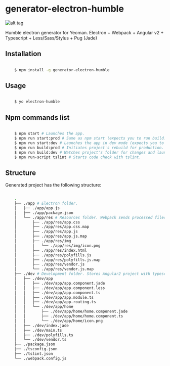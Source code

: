 # generator-electron-humble

![alt tag](https://raw.githubusercontent.com/bakharevpavel/generator-electron-humble/master/generators/app/templates/dev/app/home/icon.png)

Humble electron generator for Yeoman. Electron + Webpack + Angular v2 + Typescript + Less/Sass/Stylus + Pug (Jade)

## Installation

```sh

	$ npm install -g generator-electron-humble

```

## Usage

```sh

	$ yo electron-humble

```

## Npm commands list

```sh

	$ npm start # Launches the app.
	$ npm run start:prod # Same as npm start (expects you to run build:prod at least once).
	$ npm run start:dev # Launches the app in dev mode (expects you to run build:dev separately).
	$ npm run build:prod # Initiates project's rebuild for production.
	$ npm run build:dev # Watches project's folder for changes and launches hot-reload using webpack-dev-server.
	$ npm run-script tslint # Starts code check with tslint.

```

## Structure

Generated project has the following structure:

```sh

	.
	├── ./app # Electron folder.
	│   ├── ./app/app.js
	│   ├── ./app/package.json
	│   └── ./app/res # Resources folder. Webpack sends processed files here.
	│       ├── ./app/res/app.css
	│       ├── ./app/res/app.css.map
	│       ├── ./app/res/app.js
	│       ├── ./app/res/app.js.map
	│       ├── ./app/res/img
	│       │   └── ./app/res/img/icon.png
	│       ├── ./app/res/index.html
	│       ├── ./app/res/polyfills.js
	│       ├── ./app/res/polyfills.js.map
	│       ├── ./app/res/vendor.js
	│       └── ./app/res/vendor.js.map
	├── ./dev # Development folder. Stores Angular2 project with typescript, jade and less/sass/stylus files.
	│   ├── ./dev/app
	│   │   ├── ./dev/app/app.component.jade
	│   │   ├── ./dev/app/app.component.less
	│   │   ├── ./dev/app/app.component.ts
	│   │   ├── ./dev/app/app.module.ts
	│   │   ├── ./dev/app/app.routing.ts
	│   │   └── ./dev/app/home
	│   │       ├── ./dev/app/home/home.component.jade
	│   │       ├── ./dev/app/home/home.component.ts
	│   │       └── ./dev/app/home/icon.png
	│   ├── ./dev/index.jade
	│   ├── ./dev/main.ts
	│   ├── ./dev/polyfills.ts
	│   └── ./dev/vendor.ts
	├── ./package.json
	├── ./tsconfig.json
	├── ./tslint.json
	└── ./webpack.config.js

```

